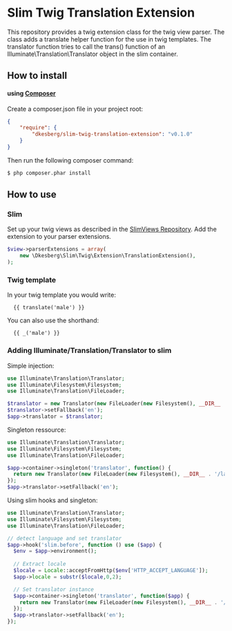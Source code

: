 # Slim Twig Translation Extension

This repository provides a twig extension class for the twig view parser. 
The class adds a translate helper function  for the use in twig templates.
The translator function tries to call the trans() function of an 
Illuminate\Translation\Translator object in the slim container. 

## How to install

#### using [Composer](http://getcomposer.org/)

Create a composer.json file in your project root:
    
```json
{
    "require": {
        "dkesberg/slim-twig-translation-extension": "v0.1.0"
    }
}
```

Then run the following composer command:

```bash
$ php composer.phar install
```

## How to use

### Slim

Set up your twig views as described in the [SlimViews Repository](https://github.com/codeguy/Slim-Views).
Add the extension to your parser extensions.

```php
$view->parserExtensions = array(
    new \Dkesberg\Slim\Twig\Extension\TranslationExtension(),
);
```

### Twig template

In your twig template you would write:

```
  {{ translate('male') }}
```
  
You can also use the shorthand:

```
  {{ _('male') }}
```

### Adding Illuminate/Translation/Translator to slim

Simple injection:

```php
use Illuminate\Translation\Translator;
use Illuminate\Filesystem\Filesystem;
use Illuminate\Translation\FileLoader;

$translator = new Translator(new FileLoader(new Filesystem(), __DIR__ . '/lang'), 'en');
$translator->setFallback('en');
$app->translator = $translator;
```

Singleton ressource:

```php
use Illuminate\Translation\Translator;
use Illuminate\Filesystem\Filesystem;
use Illuminate\Translation\FileLoader;

$app->container->singleton('translator', function() {
  return new Translator(new FileLoader(new Filesystem(), __DIR__ . '/lang'), 'en');
});
$app->translator->setFallback('en');
```

Using slim hooks and singleton:

```php
use Illuminate\Translation\Translator;
use Illuminate\Filesystem\Filesystem;
use Illuminate\Translation\FileLoader;

// detect language and set translator
$app->hook('slim.before', function () use ($app) {
  $env = $app->environment();
  
  // Extract locale
  $locale = Locale::acceptFromHttp($env['HTTP_ACCEPT_LANGUAGE']);
  $app->locale = substr($locale,0,2);

  // Set translator instance
  $app->container->singleton('translator', function($app) {
    return new Translator(new FileLoader(new Filesystem(), __DIR__ . '/lang'), $app->locale);
  });
  $app->translator->setFallback('en');
});
```
